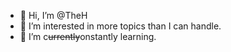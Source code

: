 - 👋 Hi, I’m @TheH
- 👀 I’m interested in more topics than I can handle.
- 🌱 I’m c~~urrently~~onstantly learning.

<!---
TheH-2090/TheH-2090 is a ✨ special ✨ repository because its `README.md` (this file) appears on your GitHub profile.
You can click the Preview link to take a look at your changes.
--->
